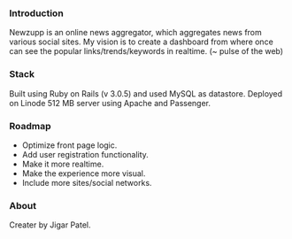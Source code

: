 ### Introduction

Newzupp is an online news aggregator, which aggregates news from various social sites. My vision is to create a dashboard from where once can see the popular links/trends/keywords in realtime. (~ pulse of the web)

### Stack
Built using Ruby on Rails (v 3.0.5) and used MySQL as datastore.
Deployed on Linode 512 MB server using Apache and Passenger.

### Roadmap

- Optimize front page logic.
- Add user registration functionality.
- Make it more realtime.
- Make the experience more visual.
- Include more sites/social networks.

### About
Creater by Jigar Patel.
